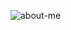 ![about-me](https://media3.giphy.com/media/WSzJYHMTRZYfPh7lbO/giphy.gif?cid=790b761152bfa08a318fdd713a48f93264262073c3e3dd28&rid=giphy.gif&ct=g)
